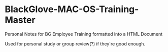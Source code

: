 # BlackGlove-MAC-OS-Training-Master
Personal Notes for BG Employee Training formatted into a HTML Document

Used for personal study or group review(?) if they're good enough.
